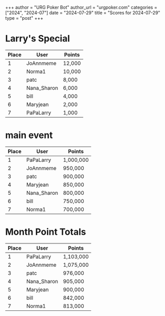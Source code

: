 +++
author = "URG Poker Bot"
author_url = "urgpoker.com"
categories = ["2024", "2024-07"]
date = "2024-07-29"
title = "Scores for 2024-07-29"
type = "post"
+++
# Larry's Special

| Place | User | Points |
|-------|------|--------|
| 1 | JoAnnmeme | 12,000 |
| 2 | Norma1 | 10,000 |
| 3 | patc | 8,000 |
| 4 | Nana_Sharon | 6,000 |
| 5 | bill | 4,000 |
| 6 | Maryjean | 2,000 |
| 7 | PaPaLarry | 1,000 |

# main event

| Place | User | Points |
|-------|------|--------|
| 1 | PaPaLarry | 1,000,000 |
| 2 | JoAnnmeme | 950,000 |
| 3 | patc | 900,000 |
| 4 | Maryjean | 850,000 |
| 5 | Nana_Sharon | 800,000 |
| 6 | bill | 750,000 |
| 7 | Norma1 | 700,000 |

# Month Point Totals

| Place | User | Points |
|-------|------|--------|
| 1 | PaPaLarry | 1,103,000 |
| 2 | JoAnnmeme | 1,075,000 |
| 3 | patc | 976,000 |
| 4 | Nana_Sharon | 905,000 |
| 5 | Maryjean | 900,000 |
| 6 | bill | 842,000 |
| 7 | Norma1 | 813,000 |
